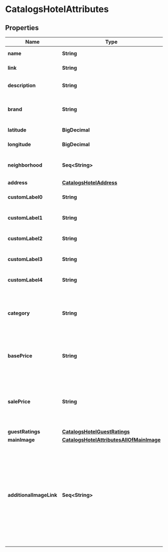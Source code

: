 

# CatalogsHotelAttributes


## Properties

Name | Type | Description | Notes
------------ | ------------- | ------------- | -------------
**name** | **String** | The hotel&#39;s name. |  [optional]
**link** | **String** | Link to the product page |  [optional]
**description** | **String** | Brief description of the hotel. |  [optional]
**brand** | **String** | The brand to which this hotel belongs to. |  [optional]
**latitude** | **BigDecimal** | Latitude of the hotel. |  [optional]
**longitude** | **BigDecimal** | Longitude of the hotel. |  [optional]
**neighborhood** | **Seq&lt;String&gt;** | A list of neighborhoods where the hotel is located |  [optional]
**address** | [**CatalogsHotelAddress**](CatalogsHotelAddress.md) |  |  [optional]
**customLabel0** | **String** | Custom grouping of hotels |  [optional]
**customLabel1** | **String** | Custom grouping of hotels |  [optional]
**customLabel2** | **String** | Custom grouping of hotels |  [optional]
**customLabel3** | **String** | Custom grouping of hotels |  [optional]
**customLabel4** | **String** | Custom grouping of hotels |  [optional]
**category** | **String** | The type of property. The category can be any type of internal description desired. |  [optional]
**basePrice** | **String** | Base price of the hotel room per night followed by the ISO currency code |  [optional]
**salePrice** | **String** | Sale price of a hotel room per night. Used to advertise discounts off the regular price of the hotel. |  [optional]
**guestRatings** | [**CatalogsHotelGuestRatings**](CatalogsHotelGuestRatings.md) |  |  [optional]
**mainImage** | [**CatalogsHotelAttributesAllOfMainImage**](CatalogsHotelAttributesAllOfMainImage.md) |  |  [optional]
**additionalImageLink** | **Seq&lt;String&gt;** | &lt;p&gt;&lt;&#x3D; 2000 characters&lt;/p&gt; &lt;p&gt;The links to additional images for your hotel. Up to ten additional images can be used to show a hotel from different angles. Must begin with http:// or https://.&lt;/p&gt; |  [optional]



